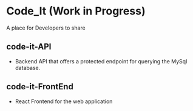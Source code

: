 # Code_It (Work in Progress)
A place for Developers to share

## code-it-API
- Backend API that offers a protected endpoint for querying the MySql database.

## code-it-FrontEnd
- React Frontend for the web application

